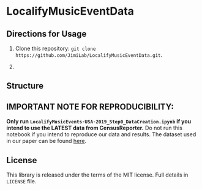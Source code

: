 # LocalifyMusicEventData

## Directions for Usage

1) Clone this repository: ```git clone https://github.com/JimiLab/LocalifyMusicEventData.git```. 

2) 

## Structure


## IMPORTANT NOTE FOR REPRODUCIBILITY:

**Only run ```LocalifyMusicEvents-USA-2019_Step0_DataCreation.ipynb``` if you intend to use the LATEST data from CensusReporter.** Do not run this notebook if you intend to reproduce our data and results. The dataset used in our paper can be found [here](https://github.com/JimiLab/LocalifyMusicEventData/blob/main/LocalifyMusicEvents-USA-2019/data/LocalifyMusicEvents-USA-2019_paper.csv). 

## License
This library is released under the terms of the MIT license. Full details in ```LICENSE``` file.
